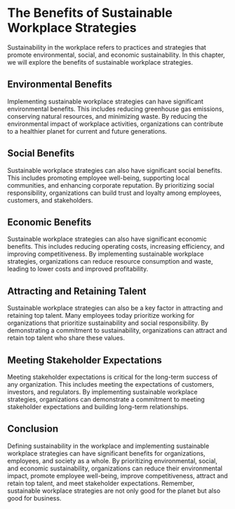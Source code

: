 The Benefits of Sustainable Workplace Strategies
=====================================================================================================

Sustainability in the workplace refers to practices and strategies that promote environmental, social, and economic sustainability. In this chapter, we will explore the benefits of sustainable workplace strategies.

Environmental Benefits
----------------------

Implementing sustainable workplace strategies can have significant environmental benefits. This includes reducing greenhouse gas emissions, conserving natural resources, and minimizing waste. By reducing the environmental impact of workplace activities, organizations can contribute to a healthier planet for current and future generations.

Social Benefits
---------------

Sustainable workplace strategies can also have significant social benefits. This includes promoting employee well-being, supporting local communities, and enhancing corporate reputation. By prioritizing social responsibility, organizations can build trust and loyalty among employees, customers, and stakeholders.

Economic Benefits
-----------------

Sustainable workplace strategies can also have significant economic benefits. This includes reducing operating costs, increasing efficiency, and improving competitiveness. By implementing sustainable workplace strategies, organizations can reduce resource consumption and waste, leading to lower costs and improved profitability.

Attracting and Retaining Talent
-------------------------------

Sustainable workplace strategies can also be a key factor in attracting and retaining top talent. Many employees today prioritize working for organizations that prioritize sustainability and social responsibility. By demonstrating a commitment to sustainability, organizations can attract and retain top talent who share these values.

Meeting Stakeholder Expectations
--------------------------------

Meeting stakeholder expectations is critical for the long-term success of any organization. This includes meeting the expectations of customers, investors, and regulators. By implementing sustainable workplace strategies, organizations can demonstrate a commitment to meeting stakeholder expectations and building long-term relationships.

Conclusion
----------

Defining sustainability in the workplace and implementing sustainable workplace strategies can have significant benefits for organizations, employees, and society as a whole. By prioritizing environmental, social, and economic sustainability, organizations can reduce their environmental impact, promote employee well-being, improve competitiveness, attract and retain top talent, and meet stakeholder expectations. Remember, sustainable workplace strategies are not only good for the planet but also good for business.
